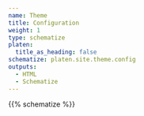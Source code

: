```yaml
---
name: Theme
title: Configuration
weight: 1
type: schematize
platen:
  title_as_heading: false
schematize: platen.site.theme.config
outputs:
  - HTML
  - Schematize
---
```


{{% schematize %}}
